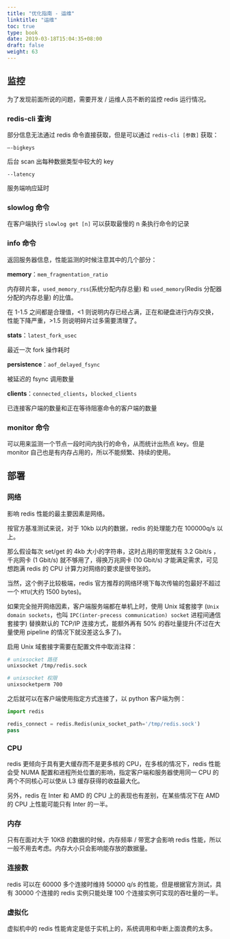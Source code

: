 ```yaml
---
title: "优化指南 - 运维"
linktitle: "运维"
toc: true
type: book
date: 2019-03-18T15:04:35+08:00
draft: false
weight: 63
---
```


## 监控

为了发现前面所说的问题，需要开发 / 运维人员不断的监控 redis 运行情况。

### redis-cli 查询

部分信息无法通过 redis 命令直接获取，但是可以通过 `redis-cli [参数]` 获取：

`–-bigkeys`

后台 scan 出每种数据类型中较大的 key

`--latency`

服务端响应延时

### slowlog 命令

在客户端执行 `slowlog get [n]` 可以获取最慢的 n 条执行命令的记录

### info 命令

返回服务器信息，性能监测的时候注意其中的几个部分：

**memory**：`mem_fragmentation_ratio`

内存碎片率，`used_memory_rss`(系统分配内存总量) 和 `used_memory`(Redis 分配器分配的内存总量) 的比值。

在 1-1.5 之间都是合理值，<1 则说明内存已经占满，正在和硬盘进行内存交换，性能下降严重，>1.5 则说明碎片过多需要清理了。

**stats**：`latest_fork_usec`

最近一次 fork 操作耗时

**persistence**：`aof_delayed_fsync`

被延迟的 fsync 调用数量

**clients**：`connected_clients`，`blocked_clients`

已连接客户端的数量和正在等待阻塞命令的客户端的数量

### monitor 命令

可以用来监测一个节点一段时间内执行的命令，从而统计出热点 key。但是 monitor 自己也是有内存占用的，所以不能频繁、持续的使用。

## 部署

### 网络

影响 redis 性能的最主要因素是网络。

按官方基准测试来说，对于 10kb 以内的数据，redis 的处理能力在 100000q/s 以上。

那么假设每次 set/get 的 4kb 大小的字符串，这时占用的带宽就有 3.2 Gbit/s ，千兆网卡 (1 Gbit/s) 就不够用了，得换万兆网卡 (10 Gbit/s) 才能满足需求，可见想跑满 redis 的 CPU 计算力对网络的要求是很夸张的。

当然，这个例子比较极端，redis 官方推荐的网络环境下每次传输的包最好不超过一个 `MTU`(大约 1500 bytes)。

如果完全抛开网络因素，客户端服务端都在单机上时，使用 Unix 域套接字 (`Unix domain sockets`，也叫 `IPC(inter-precess communication) socket` 进程间通信套接字) 替换默认的 TCP/IP 连接方式，能额外再有 50% 的吞吐量提升(不过在大量使用 pipeline 的情况下就没差这么多了)。

启用 Unix 域套接字需要在配置文件中取消注释：

```bash
# unixsocket 路径
unixsocket /tmp/redis.sock

# unixsocket 权限
unixsocketperm 700
```

之后就可以在客户端使用指定方式连接了，以 python 客户端为例：

```python
import redis

redis_connect = redis.Redis(unix_socket_path='/tmp/redis.sock')
pass
```

### CPU

redis 更倾向于具有更大缓存而不是更多核的 CPU，在多核的情况下，redis 性能会受 NUMA 配置和进程所处位置的影响，指定客户端和服务器使用同一 CPU 的两个不同核心可以使从 L3 缓存获得的收益最大化。

另外，redis 在 Inter 和 AMD 的 CPU 上的表现也有差别，在某些情况下在 AMD 的 CPU 上性能可能只有 Inter 的一半。

### 内存

只有在面对大于 10KB 的数据的时候，内存频率 / 带宽才会影响 redis 性能，所以一般不用去考虑。内存大小只会影响能存放的数据量。

### 连接数

redis 可以在 60000 多个连接时维持 50000 q/s 的性能，但是根据官方测试，具有 30000 个连接的 redis 实例只能处理 100 个连接实例可实现的吞吐量的一半。

### 虚拟化

虚拟机中的 redis 性能肯定是低于实机上的，系统调用和中断上面浪费的太多。
